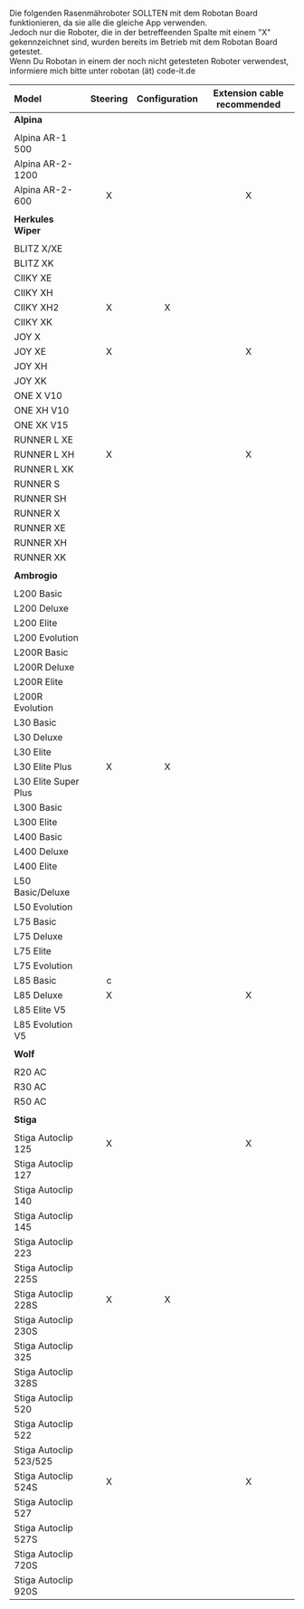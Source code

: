 Die folgenden Rasenmähroboter SOLLTEN mit dem Robotan Board funktionieren,
da sie alle die gleiche App verwenden.  
Jedoch nur die Roboter, die in der betreffeenden Spalte mit einem "X" gekennzeichnet sind, wurden bereits im Betrieb mit dem Robotan Board getestet.  
Wenn Du Robotan in einem der noch nicht getesteten Roboter
verwendest, informiere mich bitte unter robotan (ät) code-it.de

|Model|Steering|Configuration|Extension cable recommended|
|:----|:------:|:-----------:|:-------------------------:|
|**Alpina**|
||
|Alpina AR-1 500|  
|Alpina AR-2-1200|  
|Alpina AR-2-600|X||X|
||
|**Herkules Wiper**|
||
|BLITZ X/XE|  
|BLITZ XK|  
|CIIKY XE|  
|CIIKY XH|  
|CIIKY XH2|X|X||
|CIIKY XK|  
|JOY X|  
|JOY XE|X||X|
|JOY XH|  
|JOY XK|  
|ONE X V10|  
|ONE XH V10|  
|ONE XK V15|  
|RUNNER L XE|  
|RUNNER L XH|X||X|
|RUNNER L XK|  
|RUNNER S|  
|RUNNER SH|  
|RUNNER X|  
|RUNNER XE|  
|RUNNER XH|  
|RUNNER XK|  
||
|**Ambrogio**|
||
|L200 Basic|  
|L200 Deluxe|  
|L200 Elite|  
|L200 Evolution|  
|L200R Basic|  
|L200R Deluxe|  
|L200R Elite|  
|L200R Evolution|  
|L30 Basic|  
|L30 Deluxe|  
|L30 Elite|  
|L30 Elite Plus|X|X||  
|L30 Elite Super Plus|  
|L300 Basic|  
|L300 Elite|  
|L400 Basic|  
|L400 Deluxe|  
|L400 Elite|  
|L50 Basic/Deluxe|  
|L50 Evolution|  
|L75 Basic|  
|L75 Deluxe|  
|L75 Elite|  
L75 Evolution|  
|L85 Basic|c  
|L85 Deluxe|X||X|
|L85 Elite V5|  
|L85 Evolution V5|  
||
|**Wolf**|
||
|R20 AC|  
|R30 AC|  
|R50 AC|  
||
|**Stiga**|
||
|Stiga Autoclip 125|X||X|
|Stiga Autoclip 127|  
|Stiga Autoclip 140|  
|Stiga Autoclip 145|  
|Stiga Autoclip 223|  
|Stiga Autoclip 225S|  
|Stiga Autoclip 228S|X|X||  
|Stiga Autoclip 230S|  
|Stiga Autoclip 325|  
|Stiga Autoclip 328S|  
|Stiga Autoclip 520|  
|Stiga Autoclip 522|  
|Stiga Autoclip 523/525|  
|Stiga Autoclip 524S|X||X|
|Stiga Autoclip 527|  
|Stiga Autoclip 527S|  
|Stiga Autoclip 720S|  
|Stiga Autoclip 920S|  

